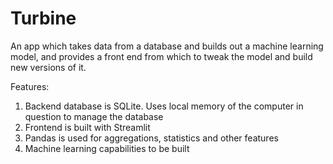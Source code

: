# Turbine
An app which takes data from a database and builds out a machine learning model, and provides a front end from which to tweak the model and build new versions of it.

Features:
1. Backend database is SQLite. Uses local memory of the computer in question to manage the database
2. Frontend is built with Streamlit
3. Pandas is used for aggregations, statistics and other features
4. Machine learning capabilities to be built